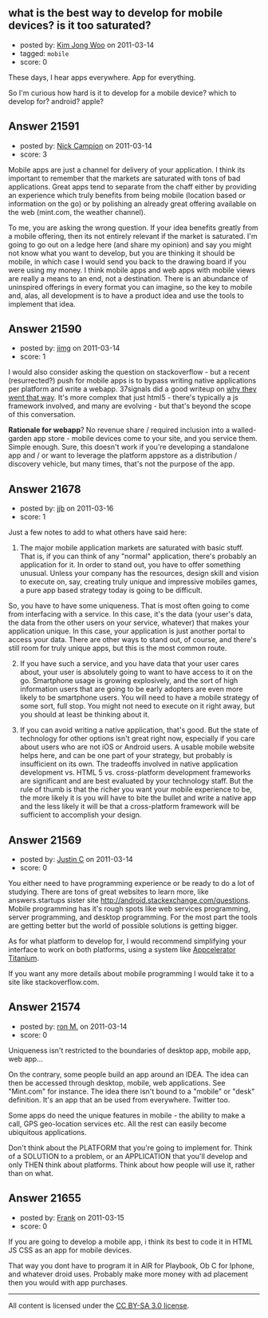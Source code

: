 ## what is the best way to develop for mobile devices? is it too saturated?

- posted by: [Kim Jong Woo](https://stackexchange.com/users/-1/3650-kim-jong-woo) on 2011-03-14
- tagged: `mobile`
- score: 0

These days, I hear apps everywhere. App for everything. 

So I'm curious how hard is it to develop for a mobile device? which to develop for? android? apple?


## Answer 21591

- posted by: [Nick Campion](https://stackexchange.com/users/-1/8639-nick-campion) on 2011-03-14
- score: 3

Mobile apps are just a channel for delivery of your application. I think its important to remember that the markets are saturated with tons of bad applications. Great apps tend to separate from the chaff either by providing an experience which truly benefits from being mobile (location based or information on the go) or by polishing an already great offering available on the web (mint.com, the weather channel).

To me, you are asking the wrong question. If your idea benefits greatly from a mobile offering, then its not entirely relevant if the market is saturated. I'm going to go out on a ledge here (and share my opinion) and say you might not know what you want to develop, but you are thinking it should be mobile, in which case I would send you back to the drawing board if you were using my money. I think mobile apps and web apps with mobile views are really a means to an end, not a destination. There is an abundance of uninspired offerings in every format you can imagine, so the key to mobile and, alas, all development is to have a product idea and use the tools to implement that idea.


## Answer 21590

- posted by: [jimg](https://stackexchange.com/users/-1/2380-jimg) on 2011-03-14
- score: 1

<p>I would also consider asking the question on stackoverflow - but a recent (resurrected?) push for mobile apps is to bypass writing native applications per platform and write a webapp.  37signals did a good writeup on <a href="http://37signals.com/svn/posts/2761-launch-basecamp-mobile?63" rel="nofollow">why they went that way</a>. It's more complex that just html5 - there's typically a js framework involved, and many are evolving - but that's beyond the scope of this conversation.</p>

<p><strong>Rationale for webapp</strong>?  No revenue share / required inclusion into a walled-garden app store - mobile devices come to your site, and you service them.  Simple enough.  Sure, this doesn't work if you're developing a standalone app and / or want to leverage the platform appstore as a distribution / discovery vehicle, but many times, that's not the purpose of the app.  </p>



## Answer 21678

- posted by: [jjb](https://stackexchange.com/users/-1/8669-jjb) on 2011-03-16
- score: 1

Just a few notes to add to what others have said here:

1) The major mobile application markets are saturated with basic stuff.  That is, if you can think of any "normal" application, there's probably an application for it.  In order to stand out, you have to offer something unusual.  Unless your company has the resources, design skill and vision to execute on, say, creating truly unique and impressive mobiles games, a pure app based strategy today is going to be difficult.

So, you have to have some uniqueness.  That is most often going to come from interfacing with a service.  In this case, it's the data (your user's data, the data from the other users on your service, whatever) that makes your application unique.  In this case, your application is just another portal to access your data.  There are other ways to stand out, of course, and there's still room for truly unique apps, but this is the most common route.

2) If you have such a service, and you have data that your user cares about, your user is absolutely going to want to have access to it on the go.  Smartphone usage is growing explosively, and the sort of high information users that are going to be early adopters are even more likely to be smartphone users.  You will need to have a mobile strategy of some sort, full stop.  You might not need to execute on it right away, but you should at least be thinking about it.

3) If you can avoid writing a native application, that's good.  But the state of technology for other options isn't great right now, especially if you care about users who are not iOS or Android users.  A usable mobile website helps here, and can be one part of your strategy, but probably is insufficient on its own.  The tradeoffs involved in native application development vs. HTML 5 vs. cross-platform development frameworks are significant and are best evaluated by your technology staff.  But the rule of thumb is that the richer you want your mobile experience to be, the more likely it is you will have to bite the bullet and write a native app and the less likely it will be that a cross-platform framework will be sufficient to accomplish your design.


## Answer 21569

- posted by: [Justin C](https://stackexchange.com/users/-1/6947-justin-c) on 2011-03-14
- score: 0

<p>You either need to have programming experience or be ready to do a lot of studying. There are tons of great websites to learn more, like answers.startups sister site <a href="http://android.stackexchange.com/questions">http://android.stackexchange.com/questions</a>. Mobile programming has it's rough spots like web services programming, server programming, and desktop programming. For the most part the tools are getting better but the world of possible solutions is getting bigger.</p>

<p>As for what platform to develop for, I would recommend simplifying your interface to work on both platforms, using a system like <a href="http://en.wikipedia.org/wiki/Appcelerator_Titanium" rel="nofollow">Appcelerator Titanium</a>.</p>

<p>If you want any more details about mobile programming I would take it to a site like stackoverflow.com.</p>



## Answer 21574

- posted by: [ron M.](https://stackexchange.com/users/-1/2122-ron-m) on 2011-03-14
- score: 0

Uniqueness isn't restricted to the boundaries of desktop app, mobile app, web app... 

On the contrary, some people build an app around an IDEA. The idea can then be accessed through desktop, mobile, web applications. See "Mint.com" for instance. The idea there isn't bound to a "mobile" or "desk" definition. It's an app that an be used from everywhere. Twitter too. 

Some apps do need the unique features in mobile - the ability to make a call, GPS geo-location services etc. All the rest can easily become ubiquitous applications.

Don't think about the PLATFORM  that you're going to implement for. Think of a SOLUTION to a problem, or an APPLICATION that you'll develop and only THEN think about platforms. Think about how people will use it, rather than on what. 


## Answer 21655

- posted by: [Frank](https://stackexchange.com/users/-1/4858-frank) on 2011-03-15
- score: 0

If you are going to develop a mobile app, i think its best to code it in HTML JS CSS as an app for mobile devices.  

That way you dont have to program it in AIR for Playbook, Ob C for Iphone, and whatever droid uses.  Probably make more money with ad placement then you would with app purchases. 






---

All content is licensed under the [CC BY-SA 3.0 license](https://creativecommons.org/licenses/by-sa/3.0/).
